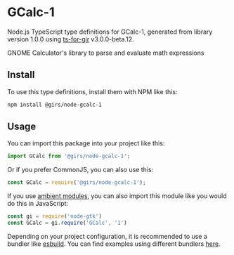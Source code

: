 
# GCalc-1

Node.js TypeScript type definitions for GCalc-1, generated from library version 1.0.0 using [ts-for-gir](https://github.com/gjsify/ts-for-gjs) v3.0.0-beta.12.

GNOME Calculator's library to parse and evaluate math expressions

## Install

To use this type definitions, install them with NPM like this:
```bash
npm install @girs/node-gcalc-1
```

## Usage

You can import this package into your project like this:
```ts
import GCalc from '@girs/node-gcalc-1';
```

Or if you prefer CommonJS, you can also use this:
```ts
const GCalc = require('@girs/node-gcalc-1');
```

If you use [ambient modules](https://github.com/gjsify/ts-for-gir/tree/main/packages/cli#ambient-modules), you can also import this module like you would do this in JavaScript:

```ts
const gi = require('node-gtk')
const GCalc = gi.require('GCalc', '1')
```

Depending on your project configuration, it is recommended to use a bundler like [esbuild](https://esbuild.github.io/). You can find examples using different bundlers [here](https://github.com/gjsify/ts-for-gir/tree/main/examples).
